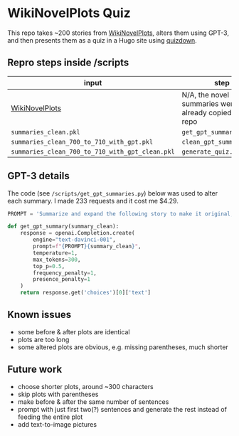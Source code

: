 # WikiNovelPlots Quiz
This repo takes ~200 stories from [WikiNovelPlots](https://github.com/charlesjlee/WikiNovelPlots), alters them using GPT-3, and then presents them as a quiz in a Hugo site using [quizdown](https://github.com/bonartm/hugo-quiz).

## Repro steps inside /scripts
input|step|output
--|--|--
[WikiNovelPlots](https://github.com/charlesjlee/WikiNovelPlots)| N/A, the novel summaries were already copied to this repo|`summaries_clean.pkl`
`summaries_clean.pkl`|`get_gpt_summaries.py`|`summaries_clean_700_to_710_with_gpt.pkl`
`summaries_clean_700_to_710_with_gpt.pkl`|`clean_gpt_summaries.py`|`summaries_clean_700_to_710_with_gpt_clean.pkl`
`summaries_clean_700_to_710_with_gpt_clean.pkl`|`generate_quiz.py`|`quizdown.md`

## GPT-3 details
The code (see `/scripts/get_gpt_summaries.py`) below was used to alter each summary. I made 233 requests and it cost me $4.29.
```python
PROMPT = 'Summarize and expand the following story to make it original, surreal, and magical:\n\n'

def get_gpt_summary(summary_clean):
    response = openai.Completion.create(
        engine="text-davinci-001",
        prompt=f"{PROMPT}{summary_clean}",
        temperature=1,
        max_tokens=300,
        top_p=0.5,
        frequency_penalty=1,
        presence_penalty=1
    )
    return response.get('choices')[0]['text']
```

## Known issues
- some before & after plots are identical
- plots are too long
- some altered plots are obvious, e.g. missing parentheses, much shorter

## Future work
- choose shorter plots, around ~300 characters
- skip plots with parentheses
- make before & after the same number of sentences
- prompt with just first two(?) sentences and generate the rest instead of feeding the entire plot
- add text-to-image pictures